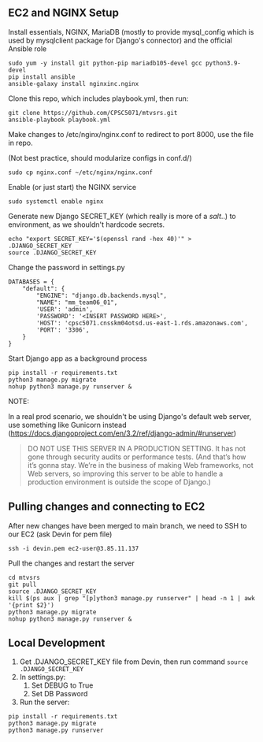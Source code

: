 ## EC2 and NGINX Setup 

Install essentials, NGINX, MariaDB (mostly to provide mysql_config which is used by mysqlclient package for Django's connector) and the official Ansible role

```
sudo yum -y install git python-pip mariadb105-devel gcc python3.9-devel
pip install ansible 
ansible-galaxy install nginxinc.nginx
```

Clone this repo, which includes playbook.yml, then run: 

```
git clone https://github.com/CPSC5071/mtvsrs.git
ansible-playbook playbook.yml
```

Make changes to /etc/nginx/nginx.conf to redirect to port 8000, use the file in repo. 

(Not best practice, should modularize configs in conf.d/)

```
sudo cp nginx.conf ~/etc/nginx/nginx.conf
```

Enable (or just start) the NGINX service 

```
sudo systemctl enable nginx
```

Generate new Django SECRET_KEY (which really is more of a *salt*..) to environment, as we shouldn't hardcode secrets.

```
echo "export SECRET_KEY='$(openssl rand -hex 40)'" > .DJANGO_SECRET_KEY
source .DJANGO_SECRET_KEY
```

Change the password in settings.py

```
DATABASES = {
    "default": {
        "ENGINE": "django.db.backends.mysql",
        "NAME": "mm_team06_01",
        'USER': 'admin',
        'PASSWORD': '<INSERT PASSWORD HERE>',
        'HOST': 'cpsc5071.cnsskm04otsd.us-east-1.rds.amazonaws.com',
        'PORT': '3306',
    }
}
```

Start Django app as a background process

```
pip install -r requirements.txt
python3 manage.py migrate
nohup python3 manage.py runserver &
```

NOTE: 

In a real prod scenario, we shouldn't be using Django's default web server, use something like Gunicorn instead (https://docs.djangoproject.com/en/3.2/ref/django-admin/#runserver)

> DO NOT USE THIS SERVER IN A PRODUCTION SETTING. It has not gone through security audits or performance tests.
> (And that’s how it’s gonna stay. We’re in the business of making Web frameworks, not Web servers, so improving this
> server to be able to handle a production environment is outside the scope of Django.)

## Pulling changes and connecting to EC2 

After new changes have been merged to main branch, we need to SSH to our EC2 (ask Devin for pem file)

```
ssh -i devin.pem ec2-user@3.85.11.137 
```

Pull the changes and restart the server

```
cd mtvsrs
git pull
source .DJANGO_SECRET_KEY
kill $(ps aux | grep "[p]ython3 manage.py runserver" | head -n 1 | awk '{print $2}')
python3 manage.py migrate
nohup python3 manage.py runserver &
```

## Local Development 

1. Get .DJANGO_SECRET_KEY file from Devin, then run command `source .DJANGO_SECRET_KEY`
2. In settings.py:
    1. Set DEBUG to True
    2. Set DB Password
3. Run the server:

```
pip install -r requirements.txt
python3 manage.py migrate
python3 manage.py runserver
```
